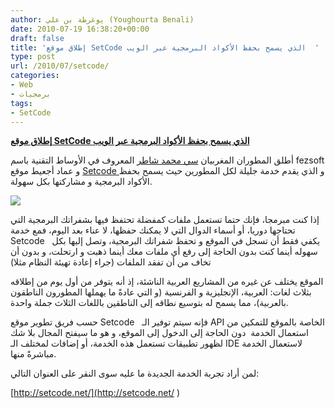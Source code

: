 ```yaml
---
author: يوغرطة بن علي (Youghourta Benali)
date: 2010-07-19 16:38:20+00:00
draft: false
title: 'إطلاق موقع SetCode الذي يسمح بحفظ الأكواد البرمجية عبر الويب  '
type: post
url: /2010/07/setcode/
categories:
- Web
- برمجيات
tags:
- SetCode
---
```


**[إطلاق موقع SetCode الذي يسمح بحفظ الأكواد البرمجية عبر الويب](http://www.it-scoop.com/2010/07/setcode/)**




أطلق المطوران المغربيان [سي محمد شاطر](http://twitter.com/fezsoft) المعروف في الأوساط التقنية باسم fezsoft و عماد أجعيط موقع [Setcode ](http://setcode.net/  )و الذي يقدم خدمة جليلة لكل المطورين حيث يسمح بحفظ الأكواد البرمجية و مشاركتها بكل سهولة.




[![](http://setcode.net/public/img/design/logo.png)
](http://www.it-scoop.com/2010/07/setcode/)


إذا كنت مبرمجا، فإنك حتما تستعمل ملفات كمفضلة تحتفظ فيها بشفراتك البرمجية التي تحتاجها دوريا، أو أسماء الدوال التي لا يمكنك حفظها، لا عناء بعد اليوم، فمع خدمة Setcode   يكفي فقط أن تسجل في الموقع و تحفظ شفراتك البرمجية، وتصل إليها بكل سهوله أينما كنت بدون الحاجة إلى رفع أي ملفات معك أينما ذهبت و ارتحلت، و بدون أن تخاف من أن تفقد الملفات (جراء إعادة تهيئة النظام مثلا)

الموقع يختلف عن غيره من المشاريع العربية الناشئة، إذ أنه يتوفر من أول يوم من إطلاقه بثلاث لغات: العربية، الإنجليزية و الفرنسية (و التي عادةً ما يهملها المطورون الناطقون بالعربية)، مما يسمح له بتوسيع نطاقه إلى الناطقين باللغات الثلاث جملة واحدة.

حسب فريق تطوير موقع Setcode   فإنه سيتم توفير الـ API الخاصة بالموقع للتمكين من استعمال الخدمة  دون الحاجة إلى الدخول إلى الموقع، و هو ما سيفتح المجال بلا شك لظهور تطبيقات تستعمل هذه الخدمة، أو إضافات لمختلف الـ IDE لاستعمال الخدمة مباشرةً منها.

لمن أراد تجربة الخدمة الجديدة ما عليه سوى النقر على العنوان التالي:

[http://setcode.net/](http://setcode.net/  )

